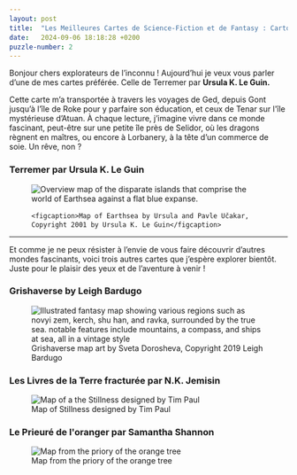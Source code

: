 ```yaml
---
layout: post
title:  "Les Meilleures Cartes de Science-Fiction et de Fantasy : Cartographier les Territoires Inexplorés"
date:   2024-09-06 18:18:28 +0200
puzzle-number: 2
---
```

Bonjour chers explorateurs de l’inconnu ! Aujourd’hui je veux vous parler d’une de mes cartes préférée. Celle de Terremer par **Ursula K. Le Guin.** 

Cette carte m’a transportée à travers les voyages de Ged, depuis Gont jusqu’à l’île de Roke pour y parfaire son éducation, et ceux de Tenar sur l'île mystérieuse d’Atuan. À chaque lecture, j’imagine vivre dans ce monde fascinant, peut-être sur une petite île près de Selidor, où les dragons règnent en maîtres, ou encore à Lorbanery, à la tête d’un commerce de soie. Un rêve, non ?
### **Terremer par Ursula K. Le Guin**
<figure>
    <img
    srcset="
        /assets/images/maps/earthsea-map-sm.jpg  640w,
        /assets/images/maps/earthsea-map-md.jpg  768w,
        /assets/images/maps/earthsea-map-lg.jpg  1024w,
    "
    sizes="(max-width: 640px) 100vw,
            (max-width: 768px) 100vw, 
            1024px"
    src="/assets/images/maps/earthsea-map-lg.jpg"
    alt="Overview map of the disparate islands that comprise the world of Earthsea against a flat blue expanse." />

    <figcaption>Map of Earthsea by Ursula and Pavle Učakar, Copyright 2001 by Ursula K. Le Guin</figcaption>
</figure>

---
Et comme je ne peux résister à l’envie de vous faire découvrir d’autres mondes fascinants, voici trois autres cartes que j’espère explorer bientôt. Juste pour le plaisir des yeux et de l’aventure à venir !

### **Grishaverse by Leigh Bardugo**
<figure>
    <img srcset="
        /assets/images/maps/grishaverse-map-sm.jpg  640w,
        /assets/images/maps/grishaverse-map-md.jpg  768w,
        /assets/images/maps/grishaverse-map-lg.jpg  1024w,
    "
    sizes="(max-width: 640px) 100vw,
            (max-width: 768px) 100vw, 
            1024px"
    src="/assets/images/maps/grishaverse-map-lg.jpg"
    alt="Illustrated fantasy map showing various regions such as novyi zem, kerch, shu han, and ravka, surrounded by the true sea. notable features include mountains, a compass, and ships at sea, all in a vintage style" />
    <figcaption>Grishaverse map art by Sveta Dorosheva, Copyright 2019 Leigh Bardugo</figcaption>
</figure>

### **Les Livres de la Terre fracturée par N.K. Jemisin**
<figure>
        <img srcset="
        /assets/images/maps/fifthSeason-map-sm.jpg  640w,
        /assets/images/maps/fifthSeason-map-md.jpg  768w,
        /assets/images/maps/fifthSeason-map-lg.jpg  1024w,
    "
    sizes="(max-width: 640px) 100vw,
            (max-width: 768px) 100vw, 
            1024px"
    src="/assets/images/maps/fifthSeason-map-lg.jpg"
         alt="Map of a the Stillness designed by Tim Paul" />
    <figcaption>Map of Stillness designed by Tim Paul</figcaption>
</figure>

### **Le Prieuré de l'oranger par Samantha Shannon**
<figure>
    <img srcset="
        /assets/images/maps/pot-map-sm.jpg  640w,
        /assets/images/maps/pot-map-md.jpg  768w,
        /assets/images/maps/pot-map-lg.jpg  1024w,
    "
    sizes="(max-width: 640px) 100vw,
            (max-width: 768px) 100vw, 
            1024px"
    src="/assets/images/maps/pot-map-lg.jpg"
         alt="Map from the priory of the orange tree" />
    <figcaption>Map from the priory of the orange tree</figcaption>
</figure>